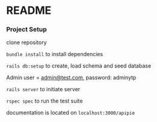# README

### Project Setup
 clone repository

`bundle install` to install dependencies

`rails db:setup` to create, load schema and seed database

Admin user = admin@test.com, password: adminytp

`rails server` to initiate server

`rspec spec` to run the test suite

documentation is located on `localhost:3000/apipie`
